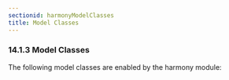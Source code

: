 ```yaml
---
sectionid: harmonyModelClasses
title: Model Classes
---
```



<h3 id="harmonyModelClasses">
   <span class="headingNumber">14.1.3</span>
   <span class="head">Model Classes</span>
</h3>
The following model classes are enabled by the harmony module:



<span class="specList">
   
   <span class="specDesc"></span>
   
   <span class="specDesc"></span>
   
   <span class="specDesc"></span>
   
   <span class="specDesc"></span>
   
   <span class="specDesc"></span>
   
</span>


